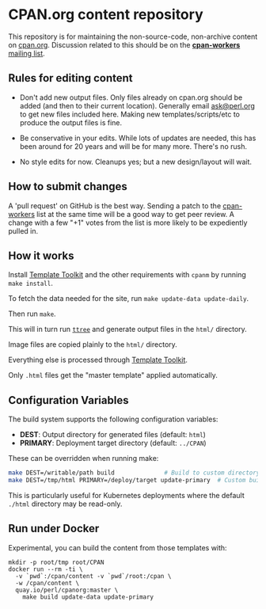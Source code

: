 # CPAN.org content repository

This repository is for maintaining the non-source-code, non-archive content on
[cpan.org](https://www.cpan.org).
Discussion related to this should be on the
[**cpan-workers** mailing list](https://lists.perl.org/list/cpan-workers.html).

## Rules for editing content

* Don't add new output files. Only files already on cpan.org should be added
(and then to their current location). Generally email
[ask@perl.org](mailto:ask@perl.org) to get new files included here.
Making new templates/scripts/etc to produce the output files is fine.

* Be conservative in your edits.
While lots of updates are needed, this has been around for 20 years and
will be for many more. There's no rush.

* No style edits for now.  Cleanups yes; but a new design/layout will wait.

## How to submit changes

A 'pull request' on GitHub is the best way.
Sending a patch to the [cpan-workers](mailto:cpan-workers@perl.org) list
at the same time will be a good way to get peer review. A change with a
few "+1" votes from the list is more likely to be expediently pulled in.

## How it works

Install [Template Toolkit](https://metacpan.org/dist/Template-Toolkit)
and the other requirements with `cpanm` by running `make install`.

To fetch the data needed for the site, run `make update-data update-daily`.

Then run `make`.

This will in turn run
[`ttree`](https://metacpan.org/dist/Template-Toolkit/view/bin/ttree)
and generate output files in the `html/` directory.

Image files are copied plainly to the `html/` directory.

Everything else is processed through
[Template Toolkit](https://metacpan.org/dist/Template-Toolkit).

Only `.html` files get the "master template" applied automatically.

## Configuration Variables

The build system supports the following configuration variables:

- **DEST**: Output directory for generated files (default: `html`)
- **PRIMARY**: Deployment target directory (default: `../CPAN`)

These can be overridden when running make:

```bash
make DEST=/writable/path build              # Build to custom directory
make DEST=/tmp/html PRIMARY=/deploy/target update-primary  # Custom build and deploy paths
```

This is particularly useful for Kubernetes deployments where the default `./html` directory may be read-only.

## Run under Docker

Experimental, you can build the content from those templates with:

    mkdir -p root/tmp root/CPAN
    docker run --rm -ti \
      -v `pwd`:/cpan/content -v `pwd`/root:/cpan \
      -w /cpan/content \
      quay.io/perl/cpanorg:master \
        make build update-data update-primary
